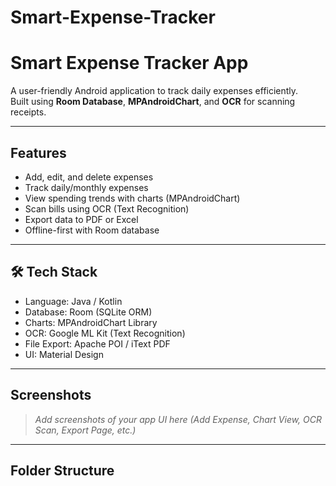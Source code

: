 # Smart-Expense-Tracker
#  Smart Expense Tracker App

A user-friendly Android application to track daily expenses efficiently.  
Built using **Room Database**, **MPAndroidChart**, and **OCR** for scanning receipts.

---

## Features

- Add, edit, and delete expenses
- Track daily/monthly expenses
-  View spending trends with charts (MPAndroidChart)
- Scan bills using OCR (Text Recognition)
- Export data to PDF or Excel
- Offline-first with Room database

---

## 🛠️ Tech Stack

- Language: Java / Kotlin
- Database: Room (SQLite ORM)
- Charts: MPAndroidChart Library
- OCR: Google ML Kit (Text Recognition)
- File Export: Apache POI / iText PDF
- UI: Material Design

---

## Screenshots

> _Add screenshots of your app UI here (Add Expense, Chart View, OCR Scan, Export Page, etc.)_

---

## Folder Structure

